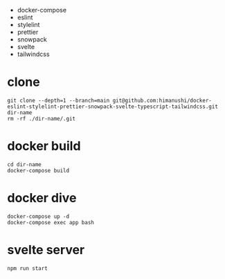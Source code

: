 - docker-compose
- eslint
- stylelint
- prettier
- snowpack
- svelte
- tailwindcss

# clone

```console
git clone --depth=1 --branch=main git@github.com:himanushi/docker-eslint-stylelint-prettier-snowpack-svelte-typescript-tailwindcss.git dir-name
rm -rf ./dir-name/.git
```

# docker build

```console
cd dir-name
docker-compose build
```

# docker dive

```console
docker-compose up -d
docker-compose exec app bash
```

# svelte server

```console
npm run start
```
